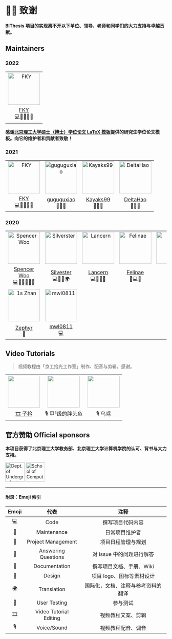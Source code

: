 # 🙇‍♂️ 致谢

**BIThesis 项目的实现离不开以下单位、领导、老师和同学们的大力支持与卓越贡献。**

## Maintainers

### 2022

<table>
  <tr>
    <td align="center"><img src="https://i.loli.net/2020/05/29/Z1YFSty6LRJl8Oc.png" width="100px" alt="FKY"></td>
  </tr>
  <tr>
    <td align="center"><a href="https://github.com/fky2015">FKY</a><br>💻🚧📆💬📖</td>
  </tr>
</table>

**感谢[北京理工大学硕士（博士）学位论文 LaTeX 模板](https://github.com/BIT-thesis/LaTeX-template)提供的研究生学位论文模板。向它的维护者和贡献者致敬！**

### 2021

<table>
  <tr>
    <td align="center"><img src="https://i.loli.net/2020/05/29/Z1YFSty6LRJl8Oc.png" width="100px" alt="FKY"></td>
    <td align="center"><img src="https://i.loli.net/2021/01/14/zDawdylekZKq9op.png" width="100px" alt="guguguxiao"></td>
    <td align="center"><img src="https://i.loli.net/2021/01/14/QAMhBaGvle9PbjY.png" width="100px" alt="Kayaks99"></td>
    <td align="center"><img src="https://i.loli.net/2021/01/14/s9RAkaCFWpoBLub.png" width="100px" alt="DeltaHao"></td>
  </tr>
  <tr>
    <td align="center"><a href="https://github.com/fky2015">FKY</a><br>💻🚧📆💬📖</td>
    <td align="center"><a href="https://github.com/guguguxiao">guguguxiao</a><br>🚧💬📖</td>
    <td align="center"><a href="https://github.com/Kayaks99">Kayaks99</a><br>🚧💬📖</td>
    <td align="center"><a href="https://github.com/DeltaHao">DeltaHao</a><br>🚧💬📖</td>
  </tr>
</table>

### 2020

<table>
  <tr>
    <td align="center"><img src="https://i.loli.net/2020/03/10/KqToYeg1buLGwsh.png" width="100px" alt="Spencer Woo"></td>
    <td align="center"><img src="https://i.loli.net/2020/03/10/pYkbBwm3nRrhzcT.png" width="100px" alt="Silverster"></td>
    <td align="center"><img src="https://i.loli.net/2020/05/29/SL6KApDxuYqPjk3.png" width="100px" alt="Lancern"></td>
    <td align="center"><img src="https://i.loli.net/2020/03/10/rRogJdmUFv7iDx3.png" width="100px" alt="Felinae"></td>
    <td align="center"><img src="https://i.loli.net/2020/05/29/Z1YFSty6LRJl8Oc.png" width="100px" alt="FKY"></td>
  </tr>
  <tr>
    <td align="center"><a href="https://github.com/BITNP">Spencer Woo</a><br>💻🚧📆💬📖🎨</td>
    <td align="center"><a href="https://github.com/Silverster98">Silvester</a><br>💻🚧📖🌍</td>
    <td align="center"><a href="https://github.com/Lancern">Lancern</a><br>💻🚧📖💬</td>
    <td align="center"><a href="https://github.com/felinae98">Felinae</a><br>📓💻💬</td>
    <td align="center"><a href="https://github.com/fky2015">FKY</a><br>🚧📖</td>
  </tr>
  <tr>
    <td align="center"><img src="https://i.loli.net/2020/03/10/fTCIvEurgi5ezWA.png" width="100px" alt="1s Zhan"></td>
    <td align="center"><img src="https://i.loli.net/2020/03/27/w2EyRtAsxpivJMO.png" width="100px" alt="mwl0811"></td>
  </tr>
  <tr>
    <td align="center"><a href="https://github.com/Zephyr1106">Zephyr</a><br>📓</td>
    <td align="center"><a href="https://github.com/mwl0811">mwl0811</a><br>💻</td>
  </tr>
</table>

## Video Tutorials

> 视频教程由「京工拾光工作室」制作、配音与剪辑，感谢。

<table>
  <tr>
    <td align="center"><img src="https://i.loli.net/2020/04/22/1REvcJuP4iLYfQp.jpg" width="100px" alt=""></td>
    <td align="center"><img src="https://i.loli.net/2020/04/22/d93DQvqIABJcPOm.jpg" width="100px" alt=""></td>
    <td align="center"><img src="https://i.loli.net/2020/04/22/81cFkyVpwQZq4O5.jpg" width="100px" alt=""></td>
  </tr>
  <tr>
    <td align="center"><a href="https://github.com/ZIJIN-Evan">🎞 子衿</a></td>
    <td align="center">🎙 甲²级的胖头鱼</td>
    <td align="center">🎙 乌鸢</td>
  </tr>
</table>

## 官方赞助 Official sponsors

**本项目获得了北京理工大学教务部、北京理工大学计算机学院的认可、背书与大力支持。**

<a href="http://jwc.bit.edu.cn"><img src="https://i.loli.net/2020/03/10/5lVXDqyHCOSczjh.png" alt="Dept. of Undergraduate Academic Affairs" width="auto" height="60px"/></a> <a href="http://cs.bit.edu.cn"><img src="https://i.loli.net/2020/03/10/bXHpTfwm1jdBuCS.png" alt="School of Computer Science and Technology, BIT" width="auto" height="60px"/></a>

---

<h4>附录：Emoji 索引</h4>

| Emoji |          代表          |                注释                |
| :---: | :--------------------: | :--------------------------------: |
|  💻   |          Code          |          撰写项目代码内容          |
|  🚧   |      Maintenance       |           日常项目维护者           |
|  📆   |   Project Management   |         项目日程管理与规划         |
|  💬   |  Answering Questions   |     对 issue 中的问题进行解答      |
|  📖   |     Documentation      |      撰写项目文档、手册、Wiki      |
|  🎨   |         Design         |     项目 logo、图标等素材设计      |
|  🌍   |      Translation       | 国际化，文档、注释与参考资料的翻译 |
|  📓   |      User Testing      |              参与测试              |
|   🎞   | Video Tutorial Editing |         视频教程文案、剪辑         |
|   🎙   |      Voice/Sound       |         视频教程配音、调音         |
